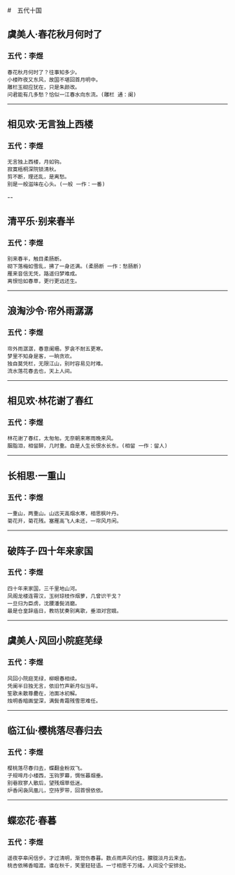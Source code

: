 #　五代十国

## 虞美人·春花秋月何时了
### 五代：李煜
```
春花秋月何时了？往事知多少。
小楼昨夜又东风，故国不堪回首月明中。
雕栏玉砌应犹在，只是朱颜改。
问君能有几多愁？恰似一江春水向东流。(雕栏 通：阑)
```
---
## 相见欢·无言独上西楼
### 五代：李煜
```
无言独上西楼，月如钩。
寂寞梧桐深院锁清秋。
剪不断，理还乱，是离愁。
别是一般滋味在心头。(一般 一作：一番)
```
--
## 清平乐·别来春半
### 五代：李煜
```
别来春半，触目柔肠断。
砌下落梅如雪乱，拂了一身还满。(柔肠断 一作：愁肠断)
雁来音信无凭，路遥归梦难成。
离恨恰如春草，更行更远还生。
```
---
## 浪淘沙令·帘外雨潺潺
### 五代：李煜
```
帘外雨潺潺，春意阑珊。罗衾不耐五更寒。
梦里不知身是客，一晌贪欢。
独自莫凭栏，无限江山，别时容易见时难。
流水落花春去也，天上人间。
```
---
## 相见欢·林花谢了春红
### 五代：李煜
```
林花谢了春红，太匆匆。无奈朝来寒雨晚来风。
胭脂泪，相留醉，几时重。自是人生长恨水长东。(相留 一作：留人)
```
---
## 长相思·一重山
### 五代：李煜
```
一重山，两重山。山远天高烟水寒，相思枫叶丹。
菊花开，菊花残。塞雁高飞人未还，一帘风月闲。
```
---
## 破阵子·四十年来家国
### 五代：李煜
```
四十年来家国，三千里地山河。
凤阁龙楼连霄汉，玉树琼枝作烟萝，几曾识干戈？
一旦归为臣虏，沈腰潘鬓消磨。
最是仓皇辞庙日，教坊犹奏别离歌，垂泪对宫娥。
```
---
## 虞美人·风回小院庭芜绿
### 五代：李煜
```
风回小院庭芜绿，柳眼春相续。
凭阑半日独无言，依旧竹声新月似当年。
笙歌未散尊罍在，池面冰初解。
烛明香暗画堂深，满鬓青霜残雪思难任。
```
---
## 临江仙·樱桃落尽春归去
### 五代：李煜
```
樱桃落尽春归去，蝶翻金粉双飞。
子规啼月小楼西，玉钩罗幕，惆怅暮烟垂。
别巷寂寥人散后，望残烟草低迷。
炉香闲袅凤凰儿，空持罗带，回首恨依依。
```
---
## 蝶恋花·春暮
### 五代：李煜
```
遥夜亭皋闲信步。才过清明，渐觉伤春暮。数点雨声风约住。朦胧淡月云来去。
桃杏依稀香暗渡。谁在秋千，笑里轻轻语。一寸相思千万绪。人间没个安排处。
```
